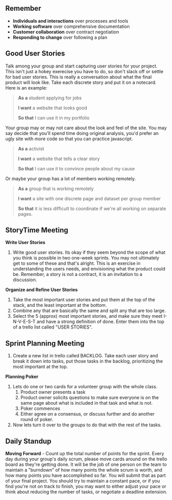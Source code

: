 ## Remember

* **Individuals and interactions** over processes and tools
* **Working software** over comprehensive documentation
* **Customer collaboration** over contract negotiation
* **Responding to change** over following a plan

## Good User Stories

Talk among your group and start capturing user stories for your project. This isn't just a hokey exerecise you have to do, so don't slack off or settle for bad user stories. This is really a conversation about what the final product will look like. Take each discrete story and put it on a notecard. Here is an example:

> **As a** student applying for jobs
>
> **I want** a website that looks good
>
> **So that** I can use it in my portfolio

Your group may or may not care about the look and feel of the site. You may say decide that you'll spend time doing original analysis, you'd prefer an ugly site with more code so that you can practice javascript.

> **As a** activist
>
> **I want** a website that tells a clear story
>
> **So that** I can use it to convince people about my cause

Or maybe your group has a lot of members working remotely.

> **As a** group that is working remotely
>
> **I want** a site with one discrete page and dataset per group member
>
> **So that** it is less difficult to coordinate if we're all working on separate pages.

## StoryTime Meeting

**Write User Stories**

1. Write good user stories. Its okay if they seem beyond the scope of what you think is possible in two one-week sprints. You may not ultimately get to some of these and that's alright. This is an exercise in understanding the users needs, and envisioning what the product could be. Remember, a story is not a contract, it is an invitation to a discussion.

**Organize and Refine User Stories**

1. Take the most important user stories and put them at the top of the stack, and the least important at the bottom.
2. Combine any that are basically the same and split any that are too large.
3. Select the 5 (approx) most important stories, and make sure they meet I-N-V-E-S-T and have a strong definition of done. Enter them into the top of a trello list called "USER STORIES".

## Sprint Planning Meeting


1. Create a new list in trello called BACKLOG. Take each user story and break it down into tasks, put those tasks in the backlog, prioritizing the most important at the top.

**Planning Poker**

1. Lets do one or two cards for a volunteer group with the whole class.
	1. Product owner presents a task
	2. Product owner solicits questions to make sure everyone is on the same page about what is included in that task and what is not.
	3. Poker commences
	4. Either agree on a consensus, or discuss further and do another round of poker.
2. Now lets turn it over to the groups to do that with the rest of the tasks.


## Daily Standup

**Moving Forward** - Count up the total number of points for the sprint. Every day during your group's daily scrum, please move cards around on the trello board as they're getting done. It will be the job of one person on the team to maintain a "burndown" of how many points the whole scrum is worth, and how many points you have accomplished so far. You will submit that as part of your final project. You should try to maintain a constant pace, or if you find you're not on track to finish, you may want to either adjust your pace or think about reducing the number of tasks, or negotiate a deadline extension.

